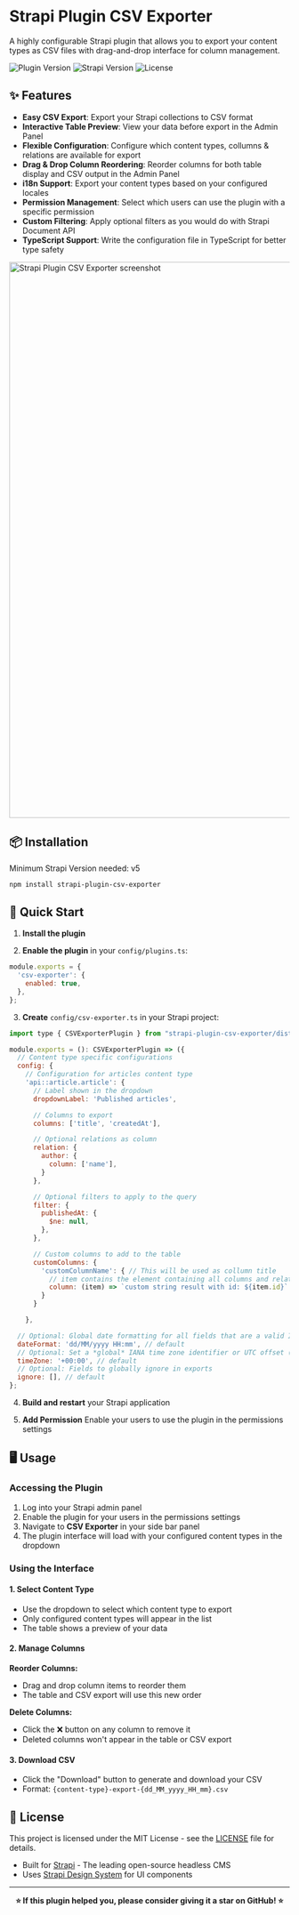 # Strapi Plugin CSV Exporter

A highly configurable Strapi plugin that allows you to export your content types as CSV files with drag-and-drop interface for column management.

![Plugin Version](https://img.shields.io/badge/version-5.4.2-blue)
![Strapi Version](https://img.shields.io/badge/strapi-v5.0.0+-green)
![License](https://img.shields.io/badge/license-MIT-green)

## ✨ Features

- **Easy CSV Export**: Export your Strapi collections to CSV format
- **Interactive Table Preview**: View your data before export in the Admin Panel
- **Flexible Configuration**: Configure which content types, collumns & relations are available for export
- **Drag & Drop Column Reordering**: Reorder columns for both table display and CSV output in the Admin Panel
- **i18n Support**: Export your content types based on your configured locales
- **Permission Management**: Select which users can use the plugin with a specific permission
- **Custom Filtering**: Apply optional filters as you would do with Strapi Document API
- **TypeScript Support**: Write the configuration file in TypeScript for better type safety

<img src="https://i.postimg.cc/85fbvXK6/screenshot.png" alt="Strapi Plugin CSV Exporter screenshot" width="1000">

## 📦 Installation

Minimum Strapi Version needed: v5

```bash
npm install strapi-plugin-csv-exporter
```

## 🚀 Quick Start

1. **Install the plugin**

2. **Enable the plugin** in your `config/plugins.ts`:

```javascript
module.exports = {
  'csv-exporter': {
    enabled: true,
  },
};
```

3. **Create** `config/csv-exporter.ts` in your Strapi project:

```javascript
import type { CSVExporterPlugin } from "strapi-plugin-csv-exporter/dist/server/src";

module.exports = (): CSVExporterPlugin => ({
  // Content type specific configurations
  config: {
    // Configuration for articles content type
    'api::article.article': {
      // Label shown in the dropdown
      dropdownLabel: 'Published articles',

      // Columns to export
      columns: ['title', 'createdAt'],

      // Optional relations as column
      relation: {
        author: {
          column: ['name'],
        }
      },

      // Optional filters to apply to the query
      filter: {
        publishedAt: {
          $ne: null,
        },
      },

      // Custom columns to add to the table
      customColumns: {
        'customColumnName': { // This will be used as collumn title
          // item contains the element containing all columns and relations to build a custom column
          column: (item) => `custom string result with id: ${item.id}`
        }
      }

    },

  // Optional: Global date formatting for all fields that are a valid ISO Date
  dateFormat: 'dd/MM/yyyy HH:mm', // default
  // Optional: Set a *global* IANA time zone identifier or UTC offset (e.g. 'Europe/Berlin' or '+02:00'). Per default, the current timezone of the client will be used to format timestamps. If no timezone can be determined, default will be UTC+00:00)
  timeZone: '+00:00', // default
  // Optional: Fields to globally ignore in exports
  ignore: [], // default
};
```

4. **Build and restart** your Strapi application

5. **Add Permission** Enable your users to use the plugin in the permissions settings

## 🖥️ Usage

### Accessing the Plugin

1. Log into your Strapi admin panel
2. Enable the plugin for your users in the permissions settings
3. Navigate to **CSV Exporter** in your side bar panel
4. The plugin interface will load with your configured content types in the dropdown

### Using the Interface

#### 1. Select Content Type

- Use the dropdown to select which content type to export
- Only configured content types will appear in the list
- The table shows a preview of your data

#### 2. Manage Columns

**Reorder Columns:**

- Drag and drop column items to reorder them
- The table and CSV export will use this new order

**Delete Columns:**

- Click the ❌ button on any column to remove it
- Deleted columns won't appear in the table or CSV export

#### 3. Download CSV

- Click the "Download" button to generate and download your CSV
- Format: `{content-type}-export-{dd_MM_yyyy_HH_mm}.csv`

## 📄 License

This project is licensed under the MIT License - see the [LICENSE](LICENSE) file for details.

- Built for [Strapi](https://strapi.io/) - The leading open-source headless CMS
- Uses [Strapi Design System](https://design-system.strapi.io/) for UI components

---

<div align="center">
  <strong>⭐ If this plugin helped you, please consider giving it a star on GitHub! ⭐</strong>
</div>
